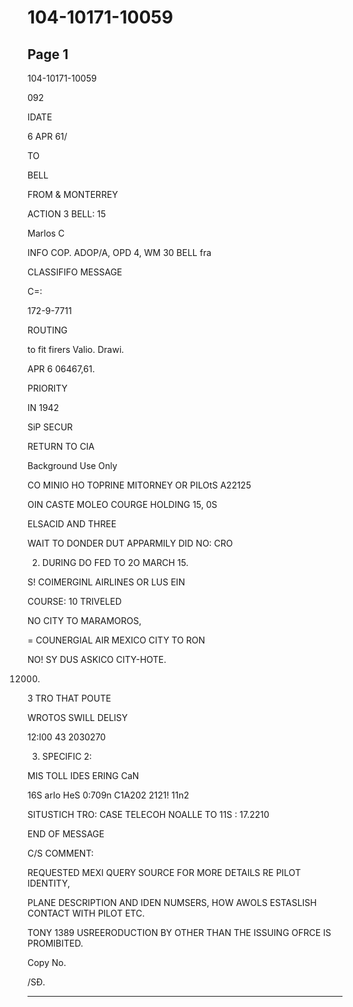 # 104-10171-10059

## Page 1

104-10171-10059

092

IDATE

6 APR 61/

TO

BELL

FROM & MONTERREY

ACTION 3 BELL: 15

Marlos C

INFO COP. ADOP/A, OPD 4, WM 30 BELL fra

CLASSIFIFO MESSAGE

C=:

172-9-7711

ROUTING

to fit firers Valio. Drawi.

APR 6 06467,61.

PRIORITY

IN 1942

SiP SECUR

RETURN TO CIA

Background Use Only

CO MINIO HO TOPRINE MITORNEY OR PILOtS A22125

OIN CASTE MOLEO COURGE HOLDING 15, 0S

ELSACID AND THREE

WAIT TO DONDER DUT APPARMILY DID NO: CRO

2. DURING DO FED TO 2O MARCH 15.

S! COIMERGINL AIRLINES OR LUS EIN

COURSE: 10 TRIVELED

NO CITY TO MARAMOROS,

= COUNERGIAL AIR MEXICO CITY TO RON

NO! SY DUS ASKICO CITY-HOTE.

12000.

3 TRO THAT POUTE

WROTOS SWILL DELISY

12:I00 43 2030270

3. SPECIFIC 2:

MIS TOLL IDES ERING CaN

16S arIo HeS 0:709n C1A202 2121! 11n2

SITUSTICH TRO: CASE TELECOH NOALLE TO 11S : 17.2210

END OF MESSAGE

C/S COMMENT:

REQUESTED MEXI QUERY SOURCE FOR MORE DETAILS RE PILOT IDENTITY,

PLANE DESCRIPTION AND IDEN NUMSERS, HOW AWOLS ESTASLISH CONTACT WITH PILOT ETC.

TONY 1389 USREERODUCTION BY OTHER THAN THE ISSUING OFRCE IS PROMIBITED.

Copy No.

/SĐ.

---

